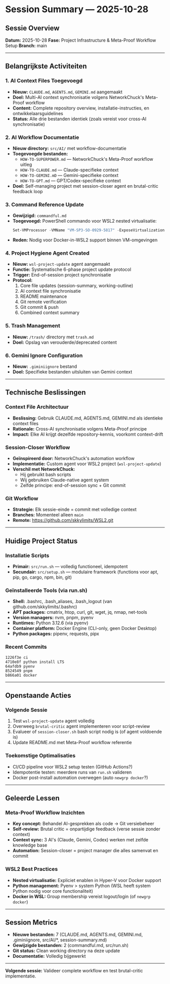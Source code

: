 # Session Summary — 2025-10-28

## Sessie Overview

**Datum:** 2025-10-28
**Fase:** Project Infrastructure & Meta-Proof Workflow Setup
**Branch:** main

---

## Belangrijkste Activiteiten

### 1. AI Context Files Toegevoegd
- **Nieuw:** `CLAUDE.md`, `AGENTS.md`, `GEMINI.md` aangemaakt
- **Doel:** Multi-AI context synchronisatie volgens NetworkChuck's Meta-Proof workflow
- **Content:** Complete repository overview, installatie-instructies, en ontwikkelaarsguidelines
- **Status:** Alle drie bestanden identiek (zoals vereist voor cross-AI synchronisatie)

### 2. AI Workflow Documentatie
- **Nieuw directory:** `src/AI/` met workflow-documentatie
- **Toegevoegde bestanden:**
  - `HOW-TO-SUPERPOWER.md` — NetworkChuck's Meta-Proof workflow uitleg
  - `HOW-TO-CLAUDE.md` — Claude-specifieke context
  - `HOW-TO-GEMINI.mD` — Gemini-specifieke context
  - `HOW-TO-GPT.md` — GPT/Codex-specifieke context
- **Doel:** Self-managing project met session-closer agent en brutal-critic feedback loop

### 3. Command Reference Update
- **Gewijzigd:** `commandful.md`
- **Toegevoegd:** PowerShell commando voor WSL2 nested virtualisatie:
  ```powershell
  Set-VMProcessor -VMName "VM-SP3-SO-0929-5817" -ExposeVirtualizationExtensions $true
  ```
- **Reden:** Nodig voor Docker-in-WSL2 support binnen VM-omgevingen

### 4. Project Hygiene Agent Created
- **Nieuw:** `wsl-project-update` agent aangemaakt
- **Functie:** Systematische 6-phase project update protocol
- **Trigger:** End-of-session project synchronisatie
- **Protocol:**
  1. Core file updates (session-summary, working-outline)
  2. AI context file synchronisatie
  3. README maintenance
  4. Git remote verification
  5. Git commit & push
  6. Combined context summary

### 5. Trash Management
- **Nieuw:** `/trash/` directory met `trash.md`
- **Doel:** Opslag van verouderde/deprecated content

### 6. Gemini Ignore Configuration
- **Nieuw:** `.giminiignore` bestand
- **Doel:** Specifieke bestanden uitsluiten van Gemini context

---

## Technische Beslissingen

### Context File Architectuur
- **Beslissing:** Gebruik CLAUDE.md, AGENTS.md, GEMINI.md als identieke context files
- **Rationale:** Cross-AI synchronisatie volgens Meta-Proof principe
- **Impact:** Elke AI krijgt dezelfde repository-kennis, voorkomt context-drift

### Session-Closer Workflow
- **Geïnspireerd door:** NetworkChuck's automation workflow
- **Implementatie:** Custom agent voor WSL2 project (`wsl-project-update`)
- **Verschil met NetworkChuck:**
  - Hij gebruikt bash scripts
  - Wij gebruiken Claude-native agent system
  - Zelfde principe: end-of-session sync + Git commit

### Git Workflow
- **Strategie:** Elk sessie-einde = commit met volledige context
- **Branches:** Momenteel alleen `main`
- **Remote:** https://github.com/skkylimits/WSL2.git

---

## Huidige Project Status

### Installatie Scripts
- **Primair:** `src/run.sh` — volledig functioneel, idempotent
- **Secundair:** `src/setup.sh` — modulaire framework (functions voor apt, pip, go, cargo, npm, bin, git)

### Geïnstalleerde Tools (via run.sh)
- **Shell:** .bashrc, .bash_aliases, .bash_logout (van github.com/skkylimits/.bashrc)
- **APT packages:** cmatrix, htop, curl, git, wget, jq, nmap, net-tools
- **Version managers:** nvm, pnpm, pyenv
- **Runtimes:** Python 3.12.6 (via pyenv)
- **Container platform:** Docker Engine (CLI-only, geen Docker Desktop)
- **Python packages:** pipenv, requests, pipx

### Recent Commits
```
1226f3e ci
4710e8f python install LTS
64afdb9 pyenv
8524549 pnpm
b866a01 docker
```

---

## Openstaande Acties

### Volgende Sessie
1. Test `wsl-project-update` agent volledig
2. Overweeg `brutal-critic` agent implementeren voor script-review
3. Evalueer of `session-closer.sh` bash script nodig is (of agent voldoende is)
4. Update README.md met Meta-Proof workflow referentie

### Toekomstige Optimalisaties
- CI/CD pipeline voor WSL2 setup testen (GitHub Actions?)
- Idempotentie testen: meerdere runs van `run.sh` valideren
- Docker post-install automation overwegen (auto `newgrp docker`?)

---

## Geleerde Lessen

### Meta-Proof Workflow Inzichten
- **Key concept:** Behandel AI-gesprekken als code → Git versiebeheer
- **Self-review:** Brutal critic = onpartijdige feedback (verse sessie zonder context)
- **Context sync:** 3 AI's (Claude, Gemini, Codex) werken met zelfde knowledge base
- **Automation:** Session-closer = project manager die alles samenvat en commit

### WSL2 Best Practices
- **Nested virtualisatie:** Expliciet enablen in Hyper-V voor Docker support
- **Python management:** Pyenv > system Python (WSL heeft system Python nodig voor core functionaliteit)
- **Docker in WSL:** Group membership vereist logout/login (of `newgrp docker`)

---

## Session Metrics

- **Nieuwe bestanden:** 7 (CLAUDE.md, AGENTS.md, GEMINI.md, .giminiignore, src/AI/*, session-summary.md)
- **Gewijzigde bestanden:** 2 (commandful.md, src/run.sh)
- **Git status:** Clean working directory na deze update
- **Documentatie:** Volledig bijgewerkt

---

**Volgende sessie:** Valideer complete workflow en test brutal-critic implementatie.
